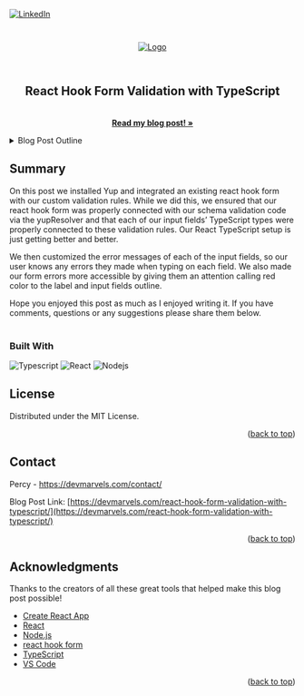 <a name="readme-top"></a>

[![LinkedIn][linkedin-shield]][linkedin-url]

<br />
<div align="center">
  <a style="display:block;height:45px;padding-top:10px;" href="https://devmarvels.com">
    <img src="https://devmarvels.com/wp-content/uploads/2023/07/devmarvels-logo-white-e1688703543774.png" alt="Logo">
  </a>

  <h2 align="center">React Hook Form Validation with TypeScript</h2>

  <p align="center">
    <br />
    <a href="https://devmarvels.com/react-hook-form-validation-with-typescript/"><strong>Read my blog post! »</strong></a>
    <br />
  </p>
</div>

<!-- TABLE OF CONTENTS -->
<details>
  <summary>Blog Post Outline</summary>
  <ol>
    <li>
      <a href="#">Why Use React Hook Form Validation?</a>
    </li>
    <li>
      <a href="#">React Hook Form Validation Rules</a>
    </li>
    <li><a href="#">React Project Setup with React Hook Form and Yup</a></li>
    <li><a href="#">Creating New Yup form Validation Rules</a></li>
    <li><a href="#">Testing the react hook form with yup form validation</a></li>
    <li><a href="#">Form Validation Errors</a></li>
    <li><a href="#">Conclusion</a></li>
  </ol>
</details>

<!-- ABOUT THE BLOG POST -->

## Summary

On this post we installed Yup and integrated an existing react hook form with our custom validation rules. While we did this, we ensured that our react hook form was properly connected with our schema validation code via the yupResolver and that each of our input fields’ TypeScript types were properly connected to these validation rules. Our React TypeScript setup is just getting better and better.

We then customized the error messages of each of the input fields, so our user knows any errors they made when typing on each field. We also made our form errors more accessible by giving them an attention calling red color to the label and input fields outline.

Hope you enjoyed this post as much as I enjoyed writing it. If you have comments, questions or any suggestions please share them below.
<br /><br />

### Built With

![Typescript](https://img.shields.io/badge/Typescript-007acc?style=for-the-badge&labelColor=black&logo=typescript&logoColor=007acc)
![React](https://img.shields.io/badge/-React-61DBFB?style=for-the-badge&labelColor=black&logo=react&logoColor=61DBFB)
![Nodejs](https://img.shields.io/badge/Nodejs-3C873A?style=for-the-badge&labelColor=black&logo=node.js&logoColor=3C873A)

<!-- LICENSE -->

## License

Distributed under the MIT License.

<p align="right">(<a href="#readme-top">back to top</a>)</p>

<!-- CONTACT -->

## Contact

Percy - https://devmarvels.com/contact/

Blog Post Link: [https://devmarvels.com/react-hook-form-validation-with-typescript/](https://devmarvels.com/react-hook-form-validation-with-typescript/)

<p align="right">(<a href="#readme-top">back to top</a>)</p>

<!-- ACKNOWLEDGMENTS -->

## Acknowledgments

Thanks to the creators of all these great tools that helped make this blog post possible!

- [Create React App](https://create-react-app.dev/)
- [React](https://react.dev/)
- [Node.js](https://nodejs.org/)
- [react hook form](https://react-hook-form.com/)
- [TypeScript](typescriptlang.org)
- [VS Code](https://code.visualstudio.com/)

<p align="right">(<a href="#readme-top">back to top</a>)</p>

[stars-shield]: https://img.shields.io/github/stars/devmarvels-com/dm-p-1.svg?style=for-the-badge
[stars-url]: https://github.com/devmarvels-com/dm-p-1/stargazers
[linkedin-shield]: https://img.shields.io/badge/-LinkedIn-black.svg?style=for-the-badge&logo=linkedin&colorB=555
[linkedin-url]: https://linkedin.com/in/percyd
[React.js]: https://img.shields.io/badge/React-20232A?style=for-the-badge&logo=react&logoColor=61DAFB
[React-url]: https://reactjs.org/
